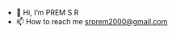 - 👋 Hi, I’m PREM S R
- 📫 How to reach me srprem2000@gmail.com

<!---
PREMSR0202/PREMSR0202 is a ✨ special ✨ repository because its `README.md` (this file) appears on your GitHub profile.
You can click the Preview link to take a look at your changes.
--->
